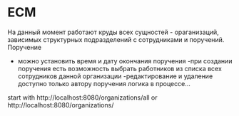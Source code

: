 # ECM
На данный момент работают круды всех сущностей - ораганизаций, зависимых структурных подразделений с сотрудниками и поручений.
Поручение
- можно установить время и дату окончания поручения
-при создании поручения есть возможность выбрать работников из списка всех сотрудников данной организации
-редактирование и удаление доступно только автору поручения
логика в процессе...




start with http://localhost:8080/organizations/all or http://localhost:8080/organizations/
